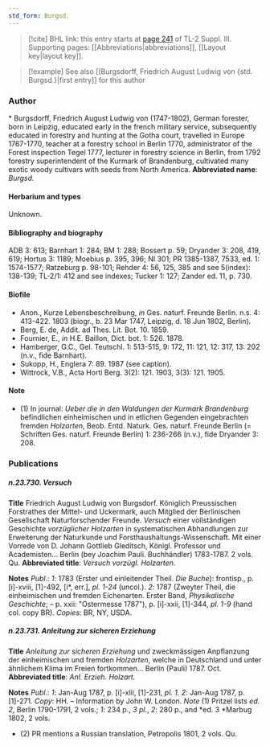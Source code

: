 ```yaml
---
std_form: Burgsd.
---
```


> [!cite] BHL link: this entry starts at [page 241](https://www.biodiversitylibrary.org/page/33266548) of TL-2 Suppl. III.
> Supporting pages: [[Abbreviations|abbreviations]], [[Layout key|layout key]].

> [!example] See also [[Burgsdorff, Friedrich August Ludwig von {std. Burgsd.}|first entry]] for this author

### Author

\* Burgsdorff, Friedrich August Ludwig von (1747-1802), German forester, born in Leipzig, educated early in the french military service, subsequently educated in forestry and hunting at the Gotha court, travelled in Europe 1767-1770, teacher at a forestry school in Berlin 1770, administrator of the Forest inspection Tegel 1777, lecturer in forestry science in Berlin, from 1792 forestry superintendent of the Kurmark of Brandenburg, cultivated many exotic woody cultivars with seeds from North America. 
**Abbreviated name**: *Burgsd.*

#### Herbarium and types

Unknown.

#### Bibliography and biography

ADB 3: 613; Barnhart 1: 284; BM 1: 288; Bossert p. 59; Dryander 3: 208, 419, 619; Hortus 3: 1189; Moebius p. 395, 396; NI 301; PR 1385-1387, 7533, ed. 1: 1574-1577; Ratzeburg p. 98-101; Rehder 4: 56, 125, 385 and see 5(index): 138-139; TL-2/1: 412 and see indexes; Tucker 1: 127; Zander ed. 11, p. 730.

#### Biofile

- Anon., Kurze Lebensbeschreibung, *in* Ges. naturf. Freunde Berlin. n.s. 4: 413-422. 1803 (biogr., b. 23 Mar 1747, Leipzig, d. 18 Jun 1802, Berlin).
- Berg, E. de, Addit. ad Thes. Lit. Bot. 10. 1859.
- Fournier, E., *in* H.E. Baillon, Dict. bot. 1: 526. 1878.
- Hamberger, G.C., Gel. Teutschl. 1: 513-515, 9: 172, 11: 121, 12: 317, 13: 202 (n.v., fide Barnhart).
- Sukopp, H., Englera 7: 89. 1987 (see caption).
- Wittrock, V.B., Acta Horti Berg. 3(2): 121. 1903, 3(3): 121. 1905.

#### Note

- (1) In journal: *Ueber die in den Waldungen der Kurmark Brandenburg* befindlichen einheimischen und in etlichen Gegenden eingebrachten fremden *Holzarten*, Beob. Entd. Naturk. Ges. naturf. Freunde Berlin (= Schriften Ges. naturf. Freunde Berlin) 1: 236-266 (n.v.), fide Dryander 3: 208.

### Publications

##### n.23.730. Versuch

**Title**
Friedrich August Ludwig von Burgsdorf. Königlich Preussischen Forstrathes der Mittel- und Uckermark, auch Mitglied der Berlinischen Gesellschaft Naturforschender Freunde. *Versuch* einer vollständigen Geschichte *vorzüglicher Holzarten* in systematischen Abhandlungen zur Erweiterung der Naturkunde und Forsthaushaltungs-Wissenschaft. Mit einer Vorrede von D. Johann Gottlieb Gleditsch, Königl. Professor und Academisten... Berlin (bey Joachim Pauli. Buchhändler) 1783-1787. 2 vols. Qu.
**Abbreviated title**: *Versuch vorzügl. Holzarten*.

**Notes**
*Publ*.: *1*: 1783 (Erster und einleitender Theil. *Die Buche*): frontisp., p. \[i\]-xviii, \[1\]-492, \[i\*, err.\], *pl. 1-24* (uncol.).
*2*: 1787 (Zweyter Theil, die einheimischen und fremden Eichenarten. Erster Band, *Physikalische Geschichte*; – p. xxii: "Ostermesse 1787"), p. \[i\]-xxii, \[1\]-344, *pl. 1-9* (hand col. copy BR).
*Copies*: BR, NY, USDA.

##### n.23.731. Anleitung zur sicheren Erziehung

**Title**
*Anleitung zur sicheren Erziehung* und zweckmässigen Anpflanzung der einheimischen und fremden *Holzarten*, welche in Deutschland und unter ähnlichem Klima im Freien fortkommen... Berlin (Pauli) 1787. Oct.
**Abbreviated title**: *Anl. Erzieh. Holzart.*

**Notes**
*Publ*.: *1*: Jan-Aug 1787, p. \[i\]-xlii, \[1\]-231, *pl. 1.*
*2*: Jan-Aug 1787, p. \[1\]-271.
*Copy*: HH. – Information by John W. London.
*Note* (1) Pritzel lists *ed. 2*, Berlin 1790-1791, 2 vols.; *1*: 234 p., *3 pl*., *2*: 280 p., and *ed. 3 *Marbug 1802, 2 vols.
- (2) PR mentions a Russian translation, Petropolis 1801, 2 vols. Qu.

